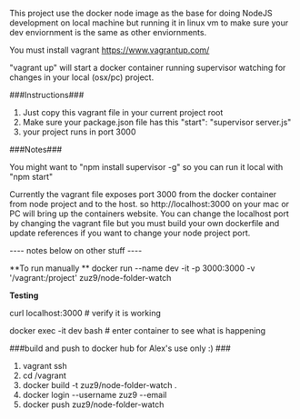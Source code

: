 This project use the docker node image as the base for doing NodeJS development on local machine but running it in linux vm to make sure your dev enviornment is the same as other enviornments.

You must install vagrant https://www.vagrantup.com/

"vagrant up" will start a docker container running supervisor watching for changes in your local (osx/pc) project.  

###Instructions###

1. Just copy this vagrant file in your current project root 
2. Make sure your package.json file has this "start": "supervisor server.js"
3. your project runs in port 3000


###Notes###

You might want to "npm install supervisor -g" so you can run it local with "npm start"

Currently the vagrant file exposes port 3000 from the docker container from node project and to the host. so
http://localhost:3000 on your mac or PC will bring up the containers website. You can change the localhost port by changing the vagrant file but you must build your own dockerfile and update references if you want to change your node project port.

----  notes below on other stuff ----

**To  run manually **
docker run --name dev -it -p 3000:3000 -v '/vagrant:/project' zuz9/node-folder-watch

**Testing**

curl localhost:3000 # verify it is working

docker exec -it dev bash # enter container to see what is happening

###build and push to docker hub for Alex's use only :) ###

1. vagrant ssh
2. cd /vagrant
3. docker build -t zuz9/node-folder-watch .
4. docker login --username zuz9 --email
5. docker push zuz9/node-folder-watch
